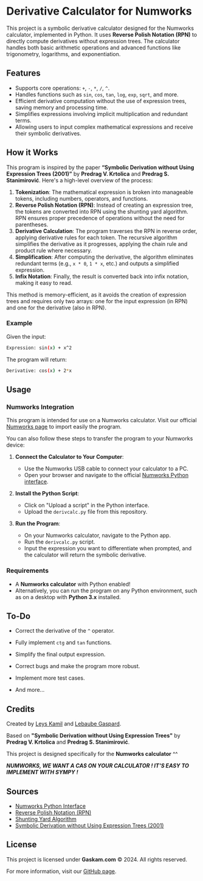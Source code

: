 # Derivative Calculator for Numworks

This project is a symbolic derivative calculator designed for the Numworks calculator, implemented in Python. It uses **Reverse Polish Notation (RPN)** to directly compute derivatives without expression trees. The calculator handles both basic arithmetic operations and advanced functions like trigonometry, logarithms, and exponentiation.

## Features

- Supports core operations: `+`, `-`, `*`, `/`, `^`.
- Handles functions such as `sin`, `cos`, `tan`, `log`, `exp`, `sqrt`, and more.
- Efficient derivative computation without the use of expression trees, saving memory and processing time.
- Simplifies expressions involving implicit multiplication and redundant terms.
- Allowing users to input complex mathematical expressions and receive their symbolic derivatives.

## How it Works

This program is inspired by the paper **“Symbolic Derivation without Using Expression Trees (2001)”** by **Predrag V. Krtolica** and **Predrag S. Stanimirović**. Here's a high-level overview of the process:

1. **Tokenization**: The mathematical expression is broken into manageable tokens, including numbers, operators, and functions.
2. **Reverse Polish Notation (RPN)**: Instead of creating an expression tree, the tokens are converted into RPN using the shunting yard algorithm. RPN ensures proper precedence of operations without the need for parentheses.
3. **Derivative Calculation**: The program traverses the RPN in reverse order, applying derivative rules for each token. The recursive algorithm simplifies the derivative as it progresses, applying the chain rule and product rule where necessary.
4. **Simplification**: After computing the derivative, the algorithm eliminates redundant terms (e.g., `x * 0`, `1 * x`, etc.) and outputs a simplified expression.
5. **Infix Notation**: Finally, the result is converted back into infix notation, making it easy to read.

This method is memory-efficient, as it avoids the creation of expression trees and requires only two arrays: one for the input expression (in RPN) and one for the derivative (also in RPN).

### Example

Given the input:

```bash
Expression: sin(x) + x^2
```

The program will return:

```bash
Derivative: cos(x) + 2*x
```

## Usage

### Numworks Integration

This program is intended for use on a Numworks calculator. Visit our official [Numworks page](https://my.numworks.com/python/numworks/derivcalc) to import easily the program.

You can also follow these steps to transfer the program to your Numworks device:

1. **Connect the Calculator to Your Computer**:
   - Use the Numworks USB cable to connect your calculator to a PC.
   - Open your browser and navigate to the official [Numworks Python interface](https://my.numworks.com/).
   
2. **Install the Python Script**:
   - Click on "Upload a script" in the Python interface.
   - Upload the `derivcalc.py` file from this repository.
   
3. **Run the Program**:
   - On your Numworks calculator, navigate to the Python app.
   - Run the `derivcalc.py` script.
   - Input the expression you want to differentiate when prompted, and the calculator will return the symbolic derivative.

### Requirements

- A **Numworks calculator** with Python enabled!
- Alternatively, you can run the program on any Python environment, such as on a desktop with **Python 3.x** installed.

## To-Do

* Correct the derivative of the `^` operator.

* Fully implement `ctg` and `tan` functions.

* Simplify the final output expression.

* Correct bugs and make the program more robust.

* Implement more test cases.

* And more...

## Credits

Created by [Leys Kamil](https://github.com/kamil-leys) and [Lebaube Gaspard](https://github.com/PatafixPLTX).

Based on **"Symbolic Derivation without Using Expression Trees"** by **Predrag V. Krtolica** and **Predrag S. Stanimirović**.

This project is designed specifically for the **Numworks calculator** ^^ 

***NUMWORKS, WE WANT A CAS ON YOUR CALCULATOR ! IT'S EASY TO IMPLEMENT WITH SYMPY !***

## Sources

- [Numworks Python Interface](https://my.numworks.com/python/)
- [Reverse Polish Notation (RPN)](https://en.wikipedia.org/wiki/Reverse_Polish_notation)
- [Shunting Yard Algorithm](https://en.wikipedia.org/wiki/Shunting-yard_algorithm)
- [Symbolic Derivation without Using Expression Trees (2001)](https://www.researchgate.net/publication/268863620_Symbolic_derivation_without_using_expression_trees)

## License

This project is licensed under **Gaskam.com** © 2024. All rights reserved.

For more information, visit our [GitHub page](https://github.com/gaskam-com/derivcalc).